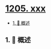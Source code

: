 # [1205. xxx](https://github.com/Tdahuyou/TNotes.leetcode/tree/main/notes/1205.%20xxx)

<!-- region:toc -->

- [1. 📝 概述](#1--概述)

<!-- endregion:toc -->

## 1. 📝 概述
